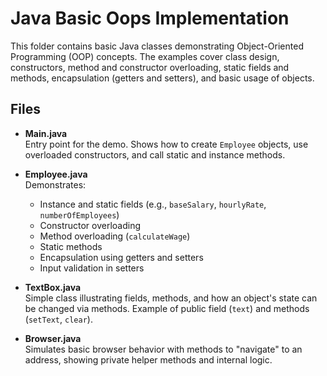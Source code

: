 # Java Basic Oops Implementation

This folder contains basic Java classes demonstrating Object-Oriented Programming (OOP) concepts. The examples cover class design, constructors, method and constructor overloading, static fields and methods, encapsulation (getters and setters), and basic usage of objects.

## Files

- **Main.java**  
  Entry point for the demo. Shows how to create `Employee` objects, use overloaded constructors, and call static and instance methods.

- **Employee.java**  
  Demonstrates:
    - Instance and static fields (e.g., `baseSalary`, `hourlyRate`, `numberOfEmployees`)
    - Constructor overloading
    - Method overloading (`calculateWage`)
    - Static methods
    - Encapsulation using getters and setters
    - Input validation in setters

- **TextBox.java**  
  Simple class illustrating fields, methods, and how an object's state can be changed via methods. Example of public field (`text`) and methods (`setText`, `clear`).

- **Browser.java**  
  Simulates basic browser behavior with methods to "navigate" to an address, showing private helper methods and internal logic.
